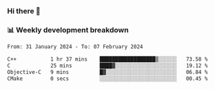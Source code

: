 ### Hi there 👋

### 📊 Weekly development breakdown
<!--START_SECTION:waka-->

```txt
From: 31 January 2024 - To: 07 February 2024

C++           1 hr 37 mins    ██████████████████▒░░░░░░   73.58 %
C             25 mins         ████▓░░░░░░░░░░░░░░░░░░░░   19.12 %
Objective-C   9 mins          █▓░░░░░░░░░░░░░░░░░░░░░░░   06.84 %
CMake         0 secs          ░░░░░░░░░░░░░░░░░░░░░░░░░   00.45 %
```

<!--END_SECTION:waka-->
